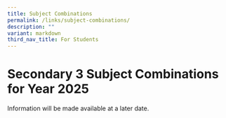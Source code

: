 ```yaml
---
title: Subject Combinations
permalink: /links/subject-combinations/
description: ""
variant: markdown
third_nav_title: For Students
---
```

# Secondary 3 Subject Combinations for Year 2025


Information will be made available at a later date.